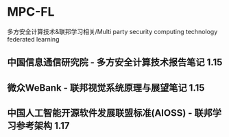 # MPC-FL
多方安全计算技术&amp;联邦学习相关/Multi party security computing technology federated learning
## 中国信息通信研究院 - 多方安全计算技术报告笔记 1.15
## 微众WeBank - 联邦视觉系统原理与展望笔记 1.15
## 中国人工智能开源软件发展联盟标准(AIOSS) - 联邦学习参考架构 1.17 

